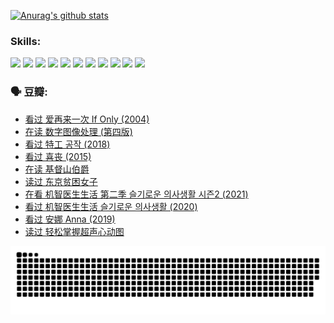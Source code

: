
[![Anurag's github stats](https://github-readme-stats.vercel.app/api?username=w940853815)](https://github.com/anuraghazra/github-readme-stats)

### Skills:

<code><img height="32" src="https://cdn.jsdelivr.net/npm/simple-icons@v5/icons/python.svg"></code>
<code><img height="32" src="https://cdn.jsdelivr.net/npm/simple-icons@v5/icons/javascript.svg"></code>
<code><img height="32" src="https://cdn.jsdelivr.net/npm/simple-icons@v5/icons/django.svg"></code>
<code><img height="32" src="https://cdn.jsdelivr.net/npm/simple-icons@v5/icons/flask.svg"></code>
<code><img height="32" src="https://cdn.jsdelivr.net/npm/simple-icons@v5/icons/vuetify.svg"></code>
<code><img height="32" src="https://cdn.jsdelivr.net/npm/simple-icons@v5/icons/git.svg"></code>
<code><img height="32" src="https://cdn.jsdelivr.net/npm/simple-icons@v5/icons/docker.svg"></code>
<code><img height="32" src="https://cdn.jsdelivr.net/npm/simple-icons@v5/icons/postgresql.svg"></code>
<code><img height="32" src="https://cdn.jsdelivr.net/npm/simple-icons@v5/icons/elasticsearch.svg"></code>
<code><img height="32" src="https://cdn.jsdelivr.net/npm/simple-icons@v5/icons/macos.svg"></code>
<code><img height="32" src="https://cdn.jsdelivr.net/npm/simple-icons@v5/icons/linux.svg"></code>

### 🗣 豆瓣:

<!-- DOUBAN-ACTIVITIES:START -->
- [看过 爱再来一次 If Only‎ (2004)](https://www.douban.com/people/136069238/status/4045284000/?_i=68205007)
- [在读 数字图像处理 (第四版)](https://www.douban.com/people/136069238/status/4045010339/?_i=68205007)
- [看过 特工 공작‎ (2018)](https://www.douban.com/people/136069238/status/4041529635/?_i=68205007)
- [看过 喜丧‎ (2015)](https://www.douban.com/people/136069238/status/4040403583/?_i=68205007)
- [在读 基督山伯爵](https://www.douban.com/people/136069238/status/4038719760/?_i=68205007)
- [读过 东京贫困女子](https://www.douban.com/people/136069238/status/4038299333/?_i=68205007)
- [在看 机智医生生活 第二季 슬기로운 의사생활 시즌2‎ (2021)](https://www.douban.com/people/136069238/status/4037386715/?_i=68205007)
- [看过 机智医生生活 슬기로운 의사생활‎ (2020)](https://www.douban.com/people/136069238/status/4036497310/?_i=68205007)
- [看过 安娜 Anna‎ (2019)](https://www.douban.com/people/136069238/status/4034580096/?_i=68205007)
- [读过 轻松掌握超声心动图](https://www.douban.com/people/136069238/status/4031937639/?_i=68205007)
<!-- DOUBAN-ACTIVITIES:END -->


![Snake animation](https://raw.githubusercontent.com/w940853815/w940853815/output/github-contribution-grid-snake.svg)

<!--
**w940853815/w940853815** is a ✨ _special_ ✨ repository because its `README.md` (this file) appears on your GitHub profile.

Here are some ideas to get you started:

- 🔭 I’m currently working on ...
- 🌱 I’m currently learning ...
- 👯 I’m looking to collaborate on ...
- 🤔 I’m looking for help with ...
- 💬 Ask me about ...
- 📫 How to reach me: ...
- 😄 Pronouns: ...
- ⚡ Fun fact: ...
-->
